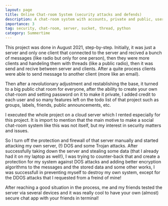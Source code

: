 ```yaml
---
layout: page
title: Online Chat-room System (security attacks and defends)
description: A chat-room system with accounts, private and public, user credits, transport the credits and use it for VIP options, etc.
importance: 3
tag: security, chat-room, server, sucket, thread, python
category: Summertime
---
```


This project was done in August 2021, step-by-step.
Initially, it was just a server and only one client that connected to the server and recived a bunch of messages (like radio but only for one person), then they were more clients and handeling them with threads (like a public radio), then it was send and recive between server and clients.
After a quite process clients were able to send message to another client (more like an email).

Then after a revolutionary adjustment and restablishing the base, it turned to a big public chat room for everyone, after the ability to create your own chat-room and setting password on it to make it private, I added credit to each user and so many features left on the todo list of that project such as groups, labels, friends, public announcements, etc.

I executed the whole project on a cloud server which I rented especially for this project. It is import to mention that the main motive to make a social chat-room system like this was not itself, but my interest in security matters and issues.

So I turn off the protection and firewall of that server manually and started attacking my own server, (!) DOS and some Trojan attacks. After successfully taking down the server and stealing some data (that I already had it on my laptop as well!), I was trying to counter-back that and create a protection for my system against DOS attacks and adding better encryption algorithms to the messages and the stored data and some other works, I was successfull in preventing myself to destroy my own system, except for the DDOS attacks that I requested from a freind of mine!

After reaching a good situation in the process, me and my friends tested the server via several devices and it was really cool to have your own (almost) secure chat app with your friends in terminal!

